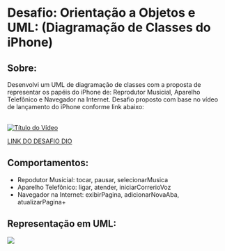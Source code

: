 # Desafio: Orientação a Objetos e UML: (Diagramação de Classes do iPhone)
<h2> Sobre: </h2>
Desenvolvi um UML de diagramação de classes com a proposta de representar os papéis do iPhone de: Reprodutor Musicial, Aparelho Telefônico e Navegador na Internet.
Desafio proposto com base no vídeo de lançamento do iPhone conforme link abaixo:
<br></br>

[![Título do Vídeo](https://img.youtube.com/vi/9ou608QQRq8/0.jpg)](https://www.youtube.com/watch?v=9ou608QQRq8)

<a href = "https://github.com/digitalinnovationone/trilha-java-basico/tree/main/desafios/poo">LINK DO DESAFIO DIO</a> 
<h2> Comportamentos: </h2>
<ul>
    <li>Repodutor Musicial: tocar, pausar, selecionarMusica</li>
    <li>Aparelho Telefônico: ligar, atender, iniciarCorrerioVoz</li>
    <li>Navegador na Internet: exibirPagina, adicionarNovaAba, atualizarPagina+</li>
</ul>

<h2>Representação em UML: </h2>

[![](https://mermaid.ink/img/pako:eNqFUktuwjAQvYrlVSvgAhFCQu2mCxAqVVfZDPZgRvUnmjiohXKr3qAXqw2NlEAkvLH93sy8efYcpQoaZSGVhbp-JjAMrvQiLVrtgkcx_Z5MxCtWHHQTA4tFU5MisLdB8woY7S6IN7S4_f3xpMJt1BL2aECnSh7Ei4_IHmMvrBAj8lGAwWt4HZm8EQa9Ru6SOaVegHNgHx6vCAcRW_DscsjN8cLnNZ1S7moLCmezFh7FoIDbMuleQVP3gDqZVhQ88LkmtNSpqzz0RHelLZmeUvKT_XcQ8tkEPwVmZArv4TCoPvj0d-XxkzbEKzDkoduFpovdZdjDfNOjYgOWDnCVdJJj6ZAdkE4Dd9YtZdyhw1IW6aiBP0pZ-hwH6XfWX17JInKDY9lUOtn-n88WRE3pDxf_A5y30x93yeUH?type=png)](https://mermaid.live/edit#pako:eNqFUktuwjAQvYrlVSvgAhFCQu2mCxAqVVfZDPZgRvUnmjiohXKr3qAXqw2NlEAkvLH93sy8efYcpQoaZSGVhbp-JjAMrvQiLVrtgkcx_Z5MxCtWHHQTA4tFU5MisLdB8woY7S6IN7S4_f3xpMJt1BL2aECnSh7Ei4_IHmMvrBAj8lGAwWt4HZm8EQa9Ru6SOaVegHNgHx6vCAcRW_DscsjN8cLnNZ1S7moLCmezFh7FoIDbMuleQVP3gDqZVhQ88LkmtNSpqzz0RHelLZmeUvKT_XcQ8tkEPwVmZArv4TCoPvj0d-XxkzbEKzDkoduFpovdZdjDfNOjYgOWDnCVdJJj6ZAdkE4Dd9YtZdyhw1IW6aiBP0pZ-hwH6XfWX17JInKDY9lUOtn-n88WRE3pDxf_A5y30x93yeUH)


